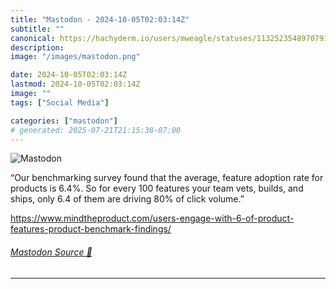 ```yaml
---
title: "Mastodon - 2024-10-05T02:03:14Z"
subtitle: ""
canonical: https://hachyderm.io/users/mweagle/statuses/113252354897079198
description:
image: "/images/mastodon.png"

date: 2024-10-05T02:03:14Z
lastmod: 2024-10-05T02:03:14Z
image: ""
tags: ["Social Media"]

categories: ["mastodon"]
# generated: 2025-07-21T21:15:38-07:00
---
```

![Mastodon](/images/mastodon.png)

<p>“Our benchmarking survey found that the average, feature adoption rate for products is 6.4%. So for every 100 features your team vets, builds, and ships, only 6.4 of them are driving 80% of click volume.”</p><p><a href="https://www.mindtheproduct.com/users-engage-with-6-of-product-features-product-benchmark-findings/" target="_blank" rel="nofollow noopener noreferrer" translate="no"><span class="invisible">https://www.</span><span class="ellipsis">mindtheproduct.com/users-engag</span><span class="invisible">e-with-6-of-product-features-product-benchmark-findings/</span></a></p>


###### [Mastodon Source 🐘](https://hachyderm.io/@mweagle/113252354897079198)

___
